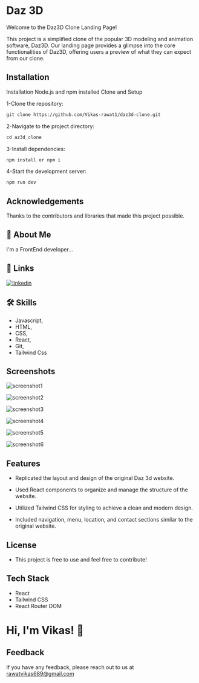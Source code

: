 
# Daz 3D

Welcome to the Daz3D Clone Landing Page!

This project is a simplified clone of the popular 3D modeling and animation software, Daz3D. Our landing page provides a glimpse into the core functionalities of Daz3D, offering users a preview of what they can expect from our clone.


## Installation
Installation
Node.js and npm installed
Clone and Setup

1-Clone the repository:
````markdown
git clone https://github.com/Vikas-rawat1/daz3d-clone.git
````


2-Navigate to the project directory:
````markdown
cd az3d_clone
````
3-Install dependencies:
````markdown
npm install or npm i
````
4-Start the development server:
````markdown
npm run dev
 ````
## Acknowledgements
Thanks to the contributors and libraries that made this project possible.

## 🚀 About Me
I'm a FrontEnd developer...


## 🔗 Links

[![linkedin](https://img.shields.io/badge/linkedin-0A66C2?style=for-the-badge&logo=linkedin&logoColor=white)](https://www.linkedin.com/in/vikas-developer/)


## 🛠 Skills
- Javascript, 
- HTML, 
- CSS,
- React, 
- Git,
- Tailwind Css


## Screenshots

![screenshot1](https://github.com/Vikas-rawat1/daz3d_clone/assets/121391039/b00a0c99-7ba3-4a57-b244-81c953d0f9f6)

![screenshot2](https://github.com/Vikas-rawat1/daz3d_clone/assets/121391039/288bbcc8-3886-4399-bdaa-30efb9fd0e00)

![screenshot3](https://github.com/Vikas-rawat1/daz3d_clone/assets/121391039/03d81522-330c-4151-9fce-a0bdcd2d5926)

![screenshot4](https://github.com/Vikas-rawat1/daz3d_clone/assets/121391039/11bc25e8-5fa7-46ad-ba6f-df65bac770f2)

![screenshot5](https://github.com/Vikas-rawat1/daz3d_clone/assets/121391039/b59cba86-6f8f-4352-817c-81d8e03c9d33)

![screenshot6](https://github.com/Vikas-rawat1/daz3d_clone/assets/121391039/362b2e0c-4c77-4f29-bfcc-bc32f997e4bb)

## Features

- Replicated the layout and design of the original Daz 3d website. 

- Used React components to organize and manage the structure of the website.

- Utilized Tailwind CSS for styling to achieve a clean and modern design.

- Included navigation, menu, location, and contact sections similar to the original website.


## License
- This project is free to use and feel free to contribute!



## Tech Stack

- React
- Tailwind CSS
- React Router DOM

# Hi, I'm Vikas! 👋


## Feedback

If you have any feedback, please reach out to us at rawatvikas689@gmail.com


